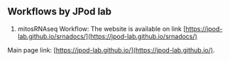 ## Workflows by JPod lab

1. mitosRNAseq Workflow: The website is available on link [https://jpod-lab.github.io/srnadocs/](https://jpod-lab.github.io/srnadocs/)


Main page link: [https://jpod-lab.github.io/](https://jpod-lab.github.io/).
